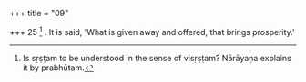 +++
title = "09"

+++
25 [^14] . It is said, 'What is given away and offered, that brings prosperity.'


[^14]:  Is sṛṣṭam to be understood in the sense of visṛṣṭam? Nārāyaṇa explains it by prabhūtam.
